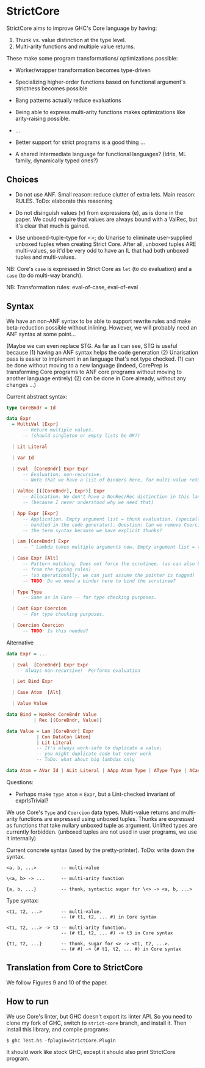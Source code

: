 # StrictCore

StrictCore aims to improve GHC's Core language by having:

1. Thunk vs. value distinction at the type level.
2. Multi-arity functions and multiple value returns.

These make some program transformations/ optimizations possible:

- Worker/wrapper transformation becomes type-driven

- Specializing higher-order functions based on functional argument's strictness
  becomes possible

- Bang patterns actually reduce evaluations

- Being able to express multi-arity functions makes optimizations like
  arity-raising possible.

- ...

- Better support for strict programs is a good thing ...

- A shared intermediate language for functional languages?
  (Idris, ML family, dynamically typed ones?)

## Choices

* Do not use ANF.  Small reason: reduce clutter of extra lets.  Main reason:
  RULES. ToDo: elaborate this reasoning

* Do not disinguish values (v) from expressions (e), as is done in the paper.
  We could require that values are always bound with a ValRec, but it's clear
  that much is gained.

* Use unboxed-tuple-type for <>; do Unarise to eliminate user-supplied unboxed
  tuples when creating Strict Core.  After all, unboxed tuples ARE multi-values,
  so it'd be very odd to have an IL that had both unboxed tuples and
  multi-values.


NB: Core's `case` is expressed in Strict Core as `let` (to do evaluation) and a
`case` (to do multi-way branch).

NB: Transformation rules: eval-of-case, eval-of-eval

## Syntax

We have an non-ANF syntax to be able to support rewrite rules and make
beta-reduction possible without inlining. However, we will probably need an ANF
syntax at some point...

(Maybe we can even replace STG. As far as I can see, STG is useful because (1)
having an ANF syntax helps the code generation (2) Unarisation pass is easier to
implement in an language that's not type checked. (1) can be done without moving
to a new language (indeed, CorePrep is transforming Core programs to ANF core
programs without moving to another language entirely) (2) can be done in Core
already, without any changes ...)

Current abstract syntax:

```haskell
type CoreBndr = Id

data Expr
  = MultiVal [Expr]
      -- Return multiple values.
      -- (should singleton or empty lists be OK?)

  | Lit Literal

  | Var Id

  | Eval  [CoreBndr] Expr Expr
      -- Evaluation; non-recursive.
      -- Note that we have a list of binders here, for multi-value returns.

  | ValRec [([CoreBndr], Expr)] Expr
      -- Allocation. We don't have a NonRec/Rec distinction in this language.
      -- (because I never understood why we need that)

  | App Expr [Expr]
      -- Application. Empty argument list = thunk evaluation. (specially
      -- handled in the code generator). Question: Can we remove Coercion from
      -- the term syntax because we have explicit thunks?

  | Lam [CoreBndr] Expr
      -- ^ Lambda takes multiple arguments now. Empty argument list = thunk.

  | Case Expr [Alt]
      -- Pattern matching. Does not force the scrutinee. (as can also be seen
      -- from the typing rules)
      -- (so operationally, we can just assume the pointer is tagged)
      -- TODO: Do we need a binder here to bind the scrutinee?

  | Type Type
      -- Same as in Core -- for type checking purposes.

  | Cast Expr Coercion
      -- For type checking purposes.

  | Coercion Coercion
      -- TODO: Is this needed?
```

Alternative

```haskell
data Expr = ...

  | Eval  [CoreBndr] Expr Expr
    -- Always non-recursive!  Performs evaluation

  | Let Bind Expr

  | Case Atom  [Alt]

  | Value Value

data Bind = NonRec CoreBndr Value
          | Rec [(CoreBndr, Value)]

data Value = Lam [CoreBndr] Expr
           | Con DataCon [Atom]
           | Lit Literal
           -- It's always work-safe to duplicate a value;
           -- you might duplicate code but never work
           -- ToDo: what about big lambdas only

data Atom = AVar Id | ALit Literal | AApp Atom Type | AType Type | ACast Atom Coercion
```

Questions:
* Perhaps make `type Atom` = `Expr`, but a Lint-checked invariant of
  exprIsTrivial?

We use Core's `Type` and `Coercion` data types. Multi-value returns and
multi-arity functions are expressed using unboxed tuples. Thunks are expressed
as functions that take nullary unboxed tuple as argument. Unlifted types are
currently forbidden. (unboxed tuples are not used in user programs, we use it
internally)

Current concrete syntax (used by the pretty-printer).  ToDo: write down the syntax.

```
<a, b, ...>         -- multi-value

\<a, b> -> ...      -- multi-arity function

{a, b, ...}         -- thunk, syntactic sugar for \<> -> <a, b, ...>
```

Type syntax:

```
<t1, t2, ...>       -- multi-value.
                    -- (# t1, t2, ... #) in Core syntax

<t1, t2, ...> -> t3 -- multi-arity function.
                    -- (# t1, t2, ... #) -> t3 in Core syntax

{t1, t2, ...}       -- thunk, sugar for <> -> <t1, t2, ...>.
                    -- (# #) -> (# t1, t2, ... #) in Core syntax
```

## Translation from Core to StrictCore

We follow Figures 9 and 10 of the paper.

## How to run

We use Core's linter, but GHC doesn't export its linter API. So you need to
clone my fork of GHC, switch to `strict-core` branch, and install it. Then
install this library, and compile programs:

```
$ ghc Test.hs -fplugin=StrictCore.Plugin
```

It should work like stock GHC, except it should also print StrictCore program.

